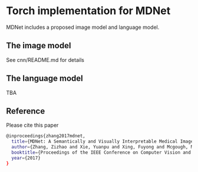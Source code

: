 # Torch implementation for MDNet
MDNet includes a proposed image model and language model.

## The image model
See cnn/README.md for details 


## The language model
TBA
## Reference
Please cite this paper 
```bash
@inproceedings{zhang2017mdnet,
  title={MDNet: A Semantically and Visually Interpretable Medical Image Diagnosis Network},
  author={Zhang, Zizhao and Xie, Yuanpu and Xing, Fuyong and Mcgough, Mason and Yang, Lin},
  booktitle={Proceedings of the IEEE Conference on Computer Vision and Pattern Recognition},
  year={2017} 
}
```
